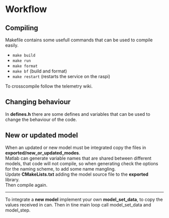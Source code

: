 # Workflow

## Compiling
Makefile contains some usefull commands that can be used to compile easily.
- `make build`
- `make run`
- `make format`
- `make bf` (build and format)
- `make restart` (restarts the service on the raspi)

To crosscompile follow the telemetry wiki.

## Changing behaviour
In **defines.h** there are some defines and variables that can be used to change the behaviour of the code.

## New or updated model
When an updated or new model must be integrated copy the files in **exported/new_or_updated_modes**.  
Matlab can generate variable names that are shared between different models, that code will not compile, so when generating check the options for the naming scheme, to add some name mangling.  
Update **CMakeLists.txt** adding the model source file to the **exported** library.  
Then compile again.  
___
To integrate a **new model** implement your own **model_set_data**, to copy the values received in can. Then in tine main loop call model_set_data and model_step.